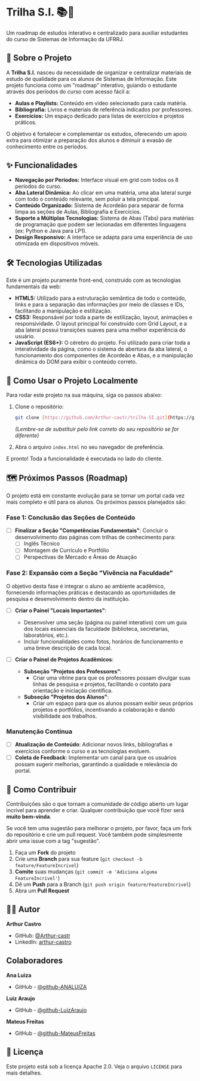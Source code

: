 # Trilha S.I. 📚🚀

Um roadmap de estudos interativo e centralizado para auxiliar estudantes do curso de Sistemas de Informação da UFRRJ.

## 🚀 Sobre o Projeto

A **Trilha S.I.** nasceu da necessidade de organizar e centralizar materiais de estudo de qualidade para os alunos de Sistemas de Informação. Este projeto funciona como um "roadmap" interativo, guiando o estudante através dos períodos do curso com acesso fácil a:

* **Aulas e Playlists:** Conteúdo em vídeo selecionado para cada matéria.
* **Bibliografia:** Livros e materiais de referência indicados por professores.
* **Exercícios:** Um espaço dedicado para listas de exercícios e projetos práticos.

O objetivo é fortalecer e complementar os estudos, oferecendo um apoio extra para otimizar a preparação dos alunos e diminuir a evasão de conhecimento entre os períodos.

## ✨ Funcionalidades

* **Navegação por Períodos:** Interface visual em grid com todos os 8 períodos do curso.
* **Aba Lateral Dinâmica:** Ao clicar em uma matéria, uma aba lateral surge com todo o conteúdo relevante, sem poluir a tela principal.
* **Conteúdo Organizado:** Sistema de Acordeão para separar de forma limpa as seções de Aulas, Bibliografia e Exercícios.
* **Suporte a Múltiplas Tecnologias:** Sistema de Abas (Tabs) para matérias de programação que podem ser lecionadas em diferentes linguagens (ex: Python e Java para LP1).
* **Design Responsivo:** A interface se adapta para uma experiência de uso otimizada em dispositivos móveis.

## 🛠️ Tecnologias Utilizadas

Este é um projeto puramente front-end, construído com as tecnologias fundamentais da web:

* **HTML5:** Utilizado para a estruturação semântica de todo o conteúdo, links e para a separação das informações por meio de classes e IDs, facilitando a manipulação e estilização.
* **CSS3:** Responsável por toda a parte de estilização, layout, animações e responsividade. O layout principal foi construído com Grid Layout, e a aba lateral possui transições suaves para uma melhor experiência do usuário.
* **JavaScript (ES6+):** O cérebro do projeto. Foi utilizado para criar toda a interatividade da página, como o sistema de abertura da aba lateral, o funcionamento dos componentes de Acordeão e Abas, e a manipulação dinâmica do DOM para exibir o conteúdo correto.

## 🏁 Como Usar o Projeto Localmente

Para rodar este projeto na sua máquina, siga os passos abaixo:

1.  Clone o repositório:
    ```bash
    git clone [https://github.com/Arthur-castr/trilha-SI.git](https://github.com/Arthur-castr/trilha-SI.git)
    ```
    *(Lembre-se de substituir pelo link correto do seu repositório se for diferente)*

2.  Abra o arquivo `index.html` no seu navegador de preferência.

E pronto! Toda a funcionalidade é executada no lado do cliente.

## 🗺️ Próximos Passos (Roadmap)

O projeto está em constante evolução para se tornar um portal cada vez mais completo e útil para os alunos. Os próximos passos planejados são:

### Fase 1: Conclusão das Seções de Conteúdo

- [ ] **Finalizar a Seção "Competências Fundamentais"**: Concluir o desenvolvimento das páginas com trilhas de conhecimento para:
  - [ ] Inglês Técnico
  - [ ] Montagem de Currículo e Portfólio
  - [ ] Perspectivas de Mercado e Áreas de Atuação

### Fase 2: Expansão com a Seção "Vivência na Faculdade"

O objetivo desta fase é integrar o aluno ao ambiente acadêmico, fornecendo informações práticas e destacando as oportunidades de pesquisa e desenvolvimento dentro da instituição.

- [ ] **Criar o Painel "Locais Importantes"**:
  - Desenvolver uma seção (página ou painel interativo) com um guia dos locais essenciais da faculdade (biblioteca, secretarias, laboratórios, etc.).
  - Incluir funcionalidades como fotos, horários de funcionamento e uma breve descrição de cada local.

- [ ] **Criar o Painel de Projetos Acadêmicos**:
  - **Subseção "Projetos dos Professores"**:
    - Criar uma vitrine para que os professores possam divulgar suas linhas de pesquisa e projetos, facilitando o contato para orientação e iniciação científica.
  - **Subseção "Projetos dos Alunos"**:
    - Criar um espaço para que os alunos possam exibir seus próprios projetos e portfólios, incentivando a colaboração e dando visibilidade aos trabalhos.

### Manutenção Contínua

- [ ] **Atualização de Conteúdo**: Adicionar novos links, bibliografias e exercícios conforme o curso e as tecnologias evoluem.
- [ ] **Coleta de Feedback**: Implementar um canal para que os usuários possam sugerir melhorias, garantindo a qualidade e relevância do portal.

## 🤝 Como Contribuir

Contribuições são o que tornam a comunidade de código aberto um lugar incrível para aprender e criar. Qualquer contribuição que você fizer será **muito bem-vinda**.

Se você tem uma sugestão para melhorar o projeto, por favor, faça um fork do repositório e crie um pull request. Você também pode simplesmente abrir uma issue com a tag "sugestão".

1.  Faça um **Fork** do projeto
2.  Crie uma **Branch** para sua feature (`git checkout -b feature/FeatureIncrivel`)
3.  **Comite** suas mudanças (`git commit -m 'Adiciona alguma FeatureIncrivel'`)
4.  Dê um **Push** para a Branch (`git push origin feature/FeatureIncrivel`)
5.  Abra um **Pull Request**

## 👨‍💻 Autor

**Arthur Castro**

* GitHub: [@Arthur-castr](https://github.com/Arthur-castr)
* LinkedIn: [arthur-castro](https://www.linkedin.com/in/arthur-castro-46b675245/)

## Colaboradores

**Ana Luiza**

* GitHub - [@github-ANALUIZA](https://github.com/ana-luiza-code)

**Luiz Araujo**

* GitHub - [@github-LuizAraujo](https://github.com/ana-luiza-code)

**Mateus Freitas**

* GitHub - [@github-MateusFreitas](https://github.com/ana-luiza-code)

## 📄 Licença

Este projeto está sob a licença Apache 2.0. Veja o arquivo `LICENSE` para mais detalhes.
